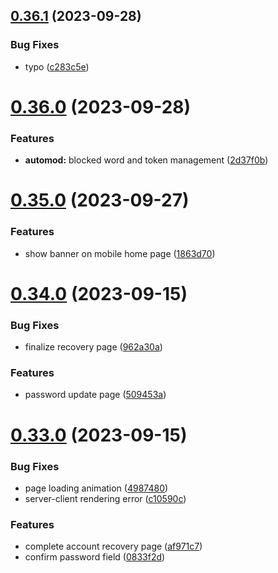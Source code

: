 ## [0.36.1](https://github.com/onesoft-sudo/sudobot-dashboard/compare/v0.36.0...v0.36.1) (2023-09-28)


### Bug Fixes

* typo ([c283c5e](https://github.com/onesoft-sudo/sudobot-dashboard/commit/c283c5e7cf09253844a008882c1e03a487878c89))



# [0.36.0](https://github.com/onesoft-sudo/sudobot-dashboard/compare/v0.35.0...v0.36.0) (2023-09-28)


### Features

* **automod:** blocked word and token management ([2d37f0b](https://github.com/onesoft-sudo/sudobot-dashboard/commit/2d37f0b4200e7162ac7814805fac11649b66416d))



# [0.35.0](https://github.com/onesoft-sudo/sudobot-dashboard/compare/v0.34.0...v0.35.0) (2023-09-27)


### Features

* show banner on mobile home page ([1863d70](https://github.com/onesoft-sudo/sudobot-dashboard/commit/1863d7093b8a04d0dfb49d9d5b7a303bbfa2a4d1))



# [0.34.0](https://github.com/onesoft-sudo/sudobot-dashboard/compare/v0.33.0...v0.34.0) (2023-09-15)


### Bug Fixes

* finalize recovery page ([962a30a](https://github.com/onesoft-sudo/sudobot-dashboard/commit/962a30a7f18dc5906a65abbfcb7c682fd933c45d))


### Features

* password update page ([509453a](https://github.com/onesoft-sudo/sudobot-dashboard/commit/509453ac7742c6e58ea896abb78f5de3a0e6d00c))



# [0.33.0](https://github.com/onesoft-sudo/sudobot-dashboard/compare/v0.32.2...v0.33.0) (2023-09-15)


### Bug Fixes

* page loading animation ([4987480](https://github.com/onesoft-sudo/sudobot-dashboard/commit/49874806a87e199cd11bfaeea789b7ed915da943))
* server-client rendering error ([c10590c](https://github.com/onesoft-sudo/sudobot-dashboard/commit/c10590c4ad70a3e29182065ef48144af3571bbf5))


### Features

* complete account recovery page ([af971c7](https://github.com/onesoft-sudo/sudobot-dashboard/commit/af971c711bd0cfbe7f2a144f07dfb21444ef860e))
* confirm password field ([0833f2d](https://github.com/onesoft-sudo/sudobot-dashboard/commit/0833f2d21ca461bc42fb8f85c6ee8ac36f6926b1))



